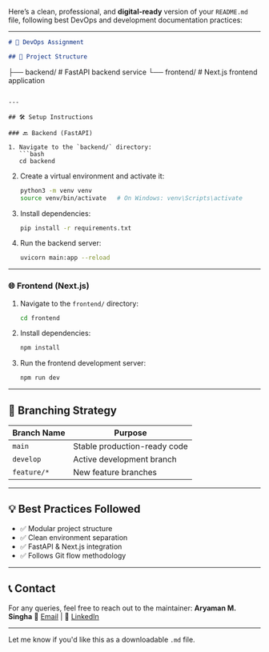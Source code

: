 Here’s a clean, professional, and **digital-ready** version of your `README.md` file, following best DevOps and development documentation practices:

---

```md
# 🚀 DevOps Assignment

## 📁 Project Structure

```

├── backend/     # FastAPI backend service
└── frontend/    # Next.js frontend application

````

---

## 🛠️ Setup Instructions

### 🔙 Backend (FastAPI)

1. Navigate to the `backend/` directory:
   ```bash
   cd backend
````

2. Create a virtual environment and activate it:

   ```bash
   python3 -m venv venv
   source venv/bin/activate   # On Windows: venv\Scripts\activate
   ```

3. Install dependencies:

   ```bash
   pip install -r requirements.txt
   ```

4. Run the backend server:

   ```bash
   uvicorn main:app --reload
   ```

---

### 🌐 Frontend (Next.js)

1. Navigate to the `frontend/` directory:

   ```bash
   cd frontend
   ```

2. Install dependencies:

   ```bash
   npm install
   ```

3. Run the frontend development server:

   ```bash
   npm run dev
   ```

---

## 🌳 Branching Strategy

| Branch Name | Purpose                      |
| ----------- | ---------------------------- |
| `main`      | Stable production-ready code |
| `develop`   | Active development branch    |
| `feature/*` | New feature branches         |

---

## 💡 Best Practices Followed

* ✅ Modular project structure
* ✅ Clean environment separation
* ✅ FastAPI & Next.js integration
* ✅ Follows Git flow methodology

---

## 📞 Contact

For any queries, feel free to reach out to the maintainer:
**Aryaman M. Singha**
📧 [Email](mailto:your-email@example.com) | 🔗 [LinkedIn](https://www.linkedin.com/in/aryaman-singha)

---

Let me know if you'd like this as a downloadable `.md` file.
